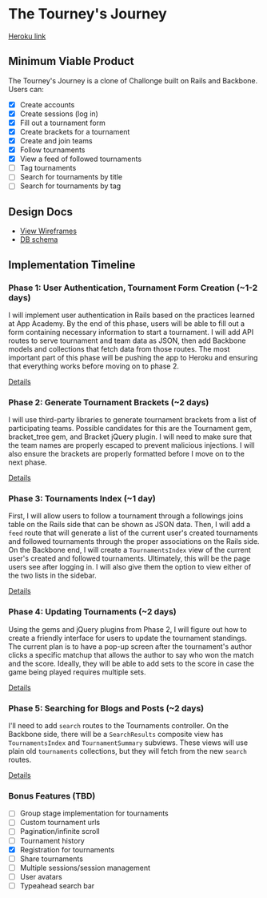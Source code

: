 # The Tourney's Journey

[Heroku link][heroku]

[heroku]: https://tourna-gen.herokuapp.com/

## Minimum Viable Product
The Tourney's Journey is a clone of Challonge built on Rails and Backbone. Users can:

<!-- This is a Markdown checklist. Use it to keep track of your progress! -->

- [x] Create accounts
- [x] Create sessions (log in)
- [x] Fill out a tournament form
- [x] Create brackets for a tournament
- [x] Create and join teams
- [x] Follow tournaments
- [x] View a feed of followed tournaments
- [ ] Tag tournaments
- [ ] Search for tournaments by title
- [ ] Search for tournaments by tag

## Design Docs
* [View Wireframes][views]
* [DB schema][schema]

[views]: ./docs/views.md
[schema]: ./docs/schema.md

## Implementation Timeline

### Phase 1: User Authentication, Tournament Form Creation (~1-2 days)
I will implement user authentication in Rails based on the practices learned at
App Academy. By the end of this phase, users will be able to fill out a form
containing necessary information to start a tournament. I will add API routes
to serve tournament and team data as JSON, then add Backbone models and
collections that fetch data from those routes. The most important part of this
phase will be pushing the app to Heroku and ensuring that everything works
before moving on to phase 2.

[Details][phase-one]

### Phase 2: Generate Tournament Brackets (~2 days)
I will use third-party libraries to generate tournament brackets from a list of
participating teams. Possible candidates for this are the Tournament gem,
bracket_tree gem, and Bracket jQuery plugin. I will need to make sure that the
team names are properly escaped to prevent malicious injections. I will also
ensure the brackets are properly formatted before I move on to the next phase.

[Details][phase-two]

### Phase 3: Tournaments Index (~1 day)
First, I will allow users to follow a tournament through a followings joins
table on the Rails side that can be shown as JSON data. Then, I will add a
`feed` route that will generate a list of the current user's created tournaments
and followed tournaments through the proper associations on the Rails side. On
the Backbone end, I will create a `TournamentsIndex` view of the current user's
created and followed tournaments. Ultimately, this will be the page users see
after logging in. I will also give them the option to view either of the two
lists in the sidebar.

[Details][phase-three]

### Phase 4: Updating Tournaments (~2 days)
Using the gems and jQuery plugins from Phase 2, I will figure out how to create
a friendly interface for users to update the tournament standings. The current
plan is to have a pop-up screen after the tournament's author clicks a specific
matchup that allows the author to say who won the match and the score. Ideally,
they will be able to add sets to the score in case the game being played
requires multiple sets.

[Details][phase-four]

### Phase 5: Searching for Blogs and Posts (~2 days)
I'll need to add `search` routes to the Tournaments controller. On the
Backbone side, there will be a `SearchResults` composite view has
`TournamentsIndex` and `TournamentSummary` subviews. These views will use plain
old `tournaments` collections, but they will fetch from the new `search` routes.

[Details][phase-five]

### Bonus Features (TBD)
- [ ] Group stage implementation for tournaments
- [ ] Custom tournament urls
- [ ] Pagination/infinite scroll
- [ ] Tournament history
- [x] Registration for tournaments
- [ ] Share tournaments
- [ ] Multiple sessions/session management
- [ ] User avatars
- [ ] Typeahead search bar

[phase-one]: ./docs/phases/phase1.md
[phase-two]: ./docs/phases/phase2.md
[phase-three]: ./docs/phases/phase3.md
[phase-four]: ./docs/phases/phase4.md
[phase-five]: ./docs/phases/phase5.md
